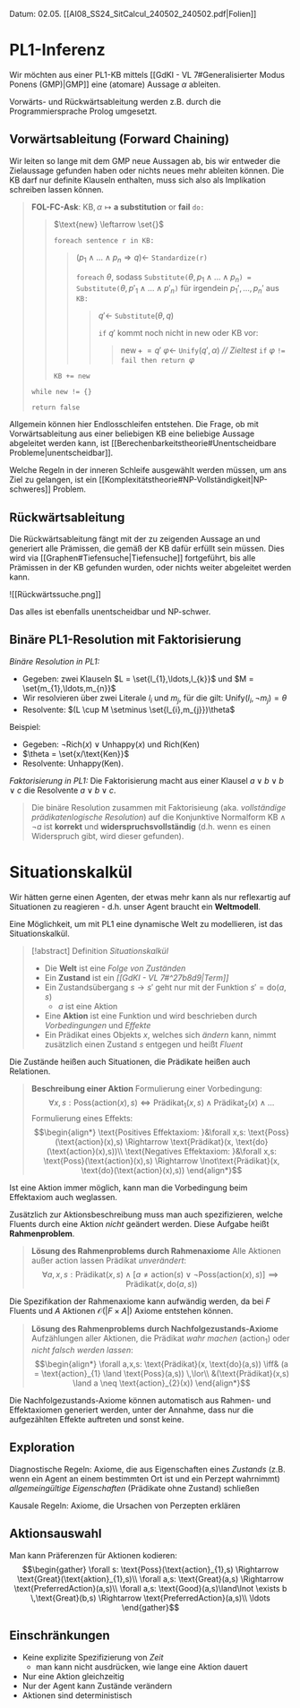 Datum: 02.05.
[[AI08_SS24_SitCalcul_240502_240502.pdf|Folien]]

# PL1-Inferenz

Wir möchten aus einer PL1-KB mittels [[GdKI - VL 7#Generalisierter Modus Ponens (GMP)|GMP]] eine (atomare) Aussage $\alpha$ ableiten.

Vorwärts- und Rückwärtsableitung werden z.B. durch die Programmiersprache Prolog umgesetzt.

## Vorwärtsableitung (Forward Chaining)

Wir leiten so lange mit dem GMP neue Aussagen ab, bis wir entweder die Zielaussage gefunden haben oder nichts neues mehr ableiten können.
Die KB darf nur definite Klauseln enthalten, muss sich also als Implikation schreiben lassen können.

> **FOL-FC-Ask**: $\text{KB}, \alpha \mapsto \textbf{a substitution} \text{ or }\textbf{fail}$
> `do:`
> > $\text{new} \leftarrow \set{}$
> > 
> > `foreach sentence r in KB:`
> > > $(p_{1} \land \ldots \land p_{n} \Rightarrow q) \leftarrow$ `Standardize(r)`
> > > 
> > > `foreach` $\theta$, sodass `Substitute(`$\theta, p_{1} \land \ldots \land p_{n}$`) = Substitute(`$\theta, p'_{1} \land \ldots \land p'_{n}$`)` für irgendein $p_{1}', \ldots, p_{n}'$ aus `KB:`
> > > > $q' \leftarrow$ `Substitute`$(\theta, q)$
> > > > 
> > > > `if` $q'$ kommt noch nicht in $\text{new}$ oder KB vor:
> > > > > $\text{new} \,+\!\!= q'$
> > > > > $\varphi \leftarrow$ `Unify`$(q', \alpha)$ *// Zieltest*
> > > > > `if` $\varphi$ `!= fail then return `$\varphi$
> > 
> > `KB += new`
> 
> `while new != {}`
> 
> `return false`

Allgemein können hier Endlosschleifen entstehen. Die Frage, ob mit Vorwärtsableitung aus einer beliebigen KB eine beliebige Aussage abgeleitet werden kann, ist [[Berechenbarkeitstheorie#Unentscheidbare Probleme|unentscheidbar]].

Welche Regeln in der inneren Schleife ausgewählt werden müssen, um ans Ziel zu gelangen, ist ein [[Komplexitätstheorie#NP-Vollständigkeit|NP-schweres]] Problem.

## Rückwärtsableitung

Die Rückwärtsableitung fängt mit der zu zeigenden Aussage an und generiert alle Prämissen, die gemäß der KB dafür erfüllt sein müssen. Dies wird via [[Graphen#Tiefensuche|Tiefensuche]] fortgeführt, bis alle Prämissen in der KB gefunden wurden, oder nichts weiter abgeleitet werden kann.

![[Rückwärtssuche.png]]

Das alles ist ebenfalls unentscheidbar und NP-schwer.

## Binäre PL1-Resolution mit Faktorisierung

*Binäre Resolution in PL1:* 
- Gegeben: zwei Klauseln $L = \set{l_{1},\ldots,l_{k}}$ und $M = \set{m_{1},\ldots,m_{n}}$
- Wir resolvieren über zwei Literale $l_{i}$ und $m_{j}$, für die gilt: $\text{Unify}(l_{i},\lnot m_{j}) = \theta$
- Resolvente: $(L \cup M \setminus \set{l_{i},m_{j}})\theta$

Beispiel:
- Gegeben: $\lnot \text{Rich}(x) \lor \text{Unhappy}(x)$ und $\text{Rich(Ken)}$
- $\theta = \set{x/\text{Ken}}$
- Resolvente: $\text{Unhappy(Ken)}$.

*Faktorisierung in PL1:*
Die Faktorisierung macht aus einer Klausel $a \lor b \lor b \lor c$ die Resolvente $a \lor b \lor c$.

> Die binäre Resolution zusammen mit Faktorisieung (aka. *vollständige prädikatenlogische Resolution*) auf die Konjunktive Normalform $\text{KB} \land \lnot a$ ist **korrekt** und **widerspruchsvollständig** (d.h. wenn es einen Widerspruch gibt, wird dieser gefunden).

# Situationskalkül

Wir hätten gerne einen Agenten, der etwas mehr kann als nur reflexartig auf Situationen zu reagieren - d.h. unser Agent braucht ein **Weltmodell**.

Eine Möglichkeit, um mit PL1 eine dynamische Welt zu modellieren, ist das Situationskalkül.

> [!abstract] Definition *Situationskalkül*
> - Die **Welt** ist eine *Folge von Zuständen*
> - Ein **Zustand** ist ein *[[GdKI - VL 7#^27b8d9|Term]]*
> - Ein Zustandsübergang $s \to s'$ geht nur mit der Funktion $s' = \text{do}(a,s)$
> 	- $a$ ist eine Aktion
> - Eine **Aktion** ist eine Funktion und wird beschrieben durch *Vorbedingungen* und *Effekte*
> - Ein Prädikat eines Objekts $x$, welches sich *ändern* kann, nimmt zusätzlich einen Zustand $s$ entgegen und heißt *Fluent*

Die Zustände heißen auch Situationen, die Prädikate heißen auch Relationen.

> **Beschreibung einer Aktion**
> Formulierung einer Vorbedingung: $$\forall x, s: \text{Poss}(\text{action}(x),s) \iff \text{Prädikat}_{1}(x,s) \land \text{Prädikat}_{2}(x) \land \ldots$$
> Formulierung eines Effekts: $$\begin{align*}
 \text{Positives Effektaxiom: }&\forall x,s: \text{Poss}(\text{action}(x),s) \Rightarrow \text{Prädikat}(x, \text{do}(\text{action}(x),s))\\
 \text{Negatives Effektaxiom: }&\forall x,s: \text{Poss}(\text{action}(x),s) \Rightarrow \lnot\text{Prädikat}(x, \text{do}(\text{action}(x),s))
 \end{align*}$$

Ist eine Aktion immer möglich, kann man die Vorbedingung beim Effektaxiom auch weglassen.

Zusätzlich zur Aktionsbeschreibung muss man auch spezifizieren, welche Fluents durch eine Aktion *nicht* geändert werden. Diese Aufgabe heißt **Rahmenproblem**.

> **Lösung des Rahmenproblems durch Rahmenaxiome**
> Alle Aktionen außer $\text{action}$ lassen $\text{Prädikat}$ *unverändert*:
> $$\forall a,x,s: \text{Prädikat}(x,s) \land [a \neq \text{action}(s) \lor \lnot \text{Poss}(\text{action}(x),s)] \implies \text{Prädikat}(x, \text{do}(a,s))$$

Die Spezifikation der Rahmenaxiome kann aufwändig werden, da bei $F$ Fluents und $A$ Aktionen $\mathcal{O}(|F \times A|)$ Axiome entstehen können.

> **Lösung des Rahmenproblems durch Nachfolgezustands-Axiome**
> Aufzählungen aller Aktionen, die $\text{Prädikat}$ *wahr machen* ($\text{action}_1$) oder *nicht falsch werden lassen*: $$\begin{align*}
\forall a,x,s: \text{Prädikat}(x, \text{do}(a,s)) \iff& (a = \text{action}_{1} \land \text{Poss}(a,s)) \,\lor\\
&(\text{Prädikat}(x,s) \land a \neq \text{action}_{2}(x))
\end{align*}$$

Die Nachfolgezustands-Axiome können automatisch aus Rahmen- und Effektaxiomen generiert werden, unter der Annahme, dass nur die aufgezählten Effekte auftreten und sonst keine.

## Exploration

Diagnostische Regeln: Axiome, die aus Eigenschaften eines *Zustands* (z.B. wenn ein Agent an einem bestimmten Ort ist und ein Perzept wahrnimmt) *allgemeingültige Eigenschaften* (Prädikate ohne Zustand) schließen

Kausale Regeln: Axiome, die Ursachen von Perzepten erklären

## Aktionsauswahl
Man kann Präferenzen für Aktionen kodieren: 
$$\begin{gather}
\forall s: \text{Poss}(\text{action}_{1},s) \Rightarrow \text{Great}(\text{aktion}_{1},s)\\
\forall a,s: \text{Great}(a,s) \Rightarrow \text{PreferredAction}(a,s)\\
\forall a,s: \text{Good}(a,s)\land\lnot \exists b \,\text{Great}(b,s) \Rightarrow \text{PreferredAction}(a,s)\\
\ldots
\end{gather}$$

## Einschränkungen

- Keine explizite Spezifizierung von *Zeit*
	- man kann nicht ausdrücken, wie lange eine Aktion dauert
- Nur eine Aktion gleichzeitig
- Nur der Agent kann Zustände verändern
- Aktionen sind deterministisch
